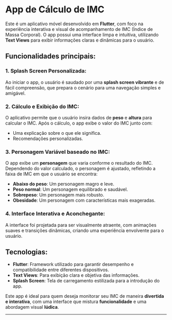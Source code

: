 # **App de Cálculo de IMC**

Este é um aplicativo móvel desenvolvido em **Flutter**, com foco na experiência interativa e visual de acompanhamento de IMC (Índice de Massa Corporal). O app possui uma interface limpa e intuitiva, utilizando **Text Views** para exibir informações claras e dinâmicas para o usuário.

## **Funcionalidades principais:**

### 1. **Splash Screen Personalizada:**
Ao iniciar o app, o usuário é saudado por uma **splash screen vibrante** e de fácil compreensão, que prepara o cenário para uma navegação simples e amigável.

### 2. **Cálculo e Exibição do IMC:**
O aplicativo permite que o usuário insira dados de **peso** e **altura** para calcular o IMC. Após o cálculo, o app exibe o valor do IMC junto com:
- Uma explicação sobre o que ele significa.
- Recomendações personalizadas.

### 3. **Personagem Variável baseado no IMC:**
O app exibe um **personagem** que varia conforme o resultado do IMC. Dependendo do valor calculado, o personagem é ajustado, refletindo a faixa de IMC em que o usuário se encontra:

- **Abaixo do peso**: Um personagem magro e leve.
- **Peso normal**: Um personagem equilibrado e saudável.
- **Sobrepeso**: Um personagem mais robusto.
- **Obesidade**: Um personagem com características mais exageradas.

### 4. **Interface Interativa e Aconchegante:**
A interface foi projetada para ser visualmente atraente, com animações suaves e transições dinâmicas, criando uma experiência envolvente para o usuário.

## **Tecnologias:**
- **Flutter**: Framework utilizado para garantir desempenho e compatibilidade entre diferentes dispositivos.
- **Text Views**: Para exibição clara e objetiva das informações.
- **Splash Screen**: Tela de carregamento estilizada para a introdução do app.

Este app é ideal para quem deseja monitorar seu IMC de maneira **divertida e interativa**, com uma interface que mistura **funcionalidade** e uma abordagem visual **lúdica**.

---
